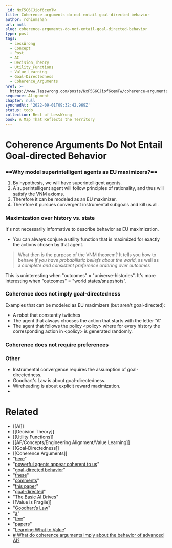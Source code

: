 ```yaml
---
_id: NxF5G6CJiof6cemTw
title: Coherence arguments do not entail goal-directed behavior
author: rohinmshah
url: null
slug: coherence-arguments-do-not-entail-goal-directed-behavior
type: post
tags:
  - LessWrong
  - Concept
  - Post
  - AI
  - Decision_Theory
  - Utility_Functions
  - Value_Learning
  - Goal-Directedness
  - Coherence_Arguments
href: >-
  https://www.lesswrong.com/posts/NxF5G6CJiof6cemTw/coherence-arguments-do-not-entail-goal-directed-behavior
sequence: Alignment
chapter: null
synchedAt: '2022-09-01T09:32:42.969Z'
status: todo
collection: Best of LessWrong
book: A Map That Reflects the Territory
---
```


# Coherence Arguments Do Not Entail Goal-directed Behavior

### ==Why model superintelligent agents as EU maximizers?==
1.  By hypothesis, we will have superintelligent agents.
2.  A superintelligent agent will follow principles of rationality, and thus will satisfy the VNM axioms.
3.  Therefore it can be modeled as an EU maximizer.
4.  Therefore it pursues convergent instrumental subgoals and kill us all.

### Maximization over history vs. state
It's not necessarily informative to describe behavior as EU maximization.
- You can always conjure a utility function that is maximized for exactly the actions chosen by that agent.

> What then is the purpose of the VNM theorem? It tells you how to behave _if you have probabilistic beliefs about the world_, as well as a _complete and consistent preference ordering over outcomes_

This is uninteresting when "outcomes" = "universe-histories". It's more interesting when "outcomes" = "world states/snapshots".

### Coherence does not imply goal-directedness

Examples that can be modeled as EU maximizers (but aren't goal-directed):
-   A robot that constantly twitches
-   The agent that always chooses the action that starts with the letter “A”
-   The agent that follows the policy \<policy\> where for every history the corresponding action in \<policy\> is generated randomly.

### Coherence does not require preferences
### Other
- Instrumental convergence requires the assumption of goal-directedness.
- Goodhart's Law is about goal-directedness.
- Wireheading is about explicit reward maximization.
- 

# Related

- [[AI]]
- [[Decision Theory]]
- [[Utility Functions]]
- [[AF/Concepts/Engineering Alignment/Value Learning]]
- [[Goal-Directedness]]
- [[Coherence Arguments]]
- "[here](https://arbital.com/p/expected_utility_formalism/?l=7hh)"
- "[powerful agents appear coherent to us](https://arbital.com/p/optimized_agent_appears_coherent/)"
- "[goal-directed behavior](https://www.alignmentforum.org/s/4dHMdK5TLN6xcqtyc/p/DfcywmqRSkBaCB6Ma)"
- "[these](https://www.lesswrong.com/posts/DkcdXsP56g9kXyBdq/coherence-arguments-imply-a-force-for-goal-directed-behavior?commentId=LvmHoLEhKLJzBrgrZ)"
- "[comments](https://www.alignmentforum.org/posts/vphFJzK3mWA4PJKAg/coherent-behaviour-in-the-real-world-is-an-incoherent#Gu4syyKBsRSQkktkJ)"
- "[this paper](https://arxiv.org/abs/1811.07871)"
- "[goal-directed](https://www.alignmentforum.org/s/4dHMdK5TLN6xcqtyc/p/DfcywmqRSkBaCB6Ma)"
- "[The Basic AI Drives](https://selfawaresystems.files.wordpress.com/2008/01/ai_drives_final.pdf)"
- [[Value is Fragile]]
- "[Goodhart’s Law](https://en.wikipedia.org/wiki/Goodhart%27s_law)"
- "[a](https://intelligence.org/files/LearningValue.pdf)"
- "[few](http://people.idsia.ch/~ring/AGI-2011/Paper-B.pdf)"
- "[papers](https://arxiv.org/abs/1605.03142)"
- "[Learning What to Value](https://intelligence.org/files/LearningValue.pdf)"
- [# What do coherence arguments imply about the behavior of advanced AI?](https://aiimpacts.org/what-do-coherence-arguments-imply-about-the-behavior-of-advanced-ai/)